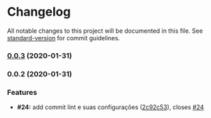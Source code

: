 # Changelog

All notable changes to this project will be documented in this file. See [standard-version](https://github.com/conventional-changelog/standard-version) for commit guidelines.

### [0.0.3](https://gitlab.com/pluggedcomputing/plugged-computing-binary-numbers/compare/v0.0.2...v0.0.3) (2020-01-31)

### 0.0.2 (2020-01-31)


### Features

* **#24:** add commit lint e suas configurações ([2c92c53](https://gitlab.com/pluggedcomputing/plugged-computing-binary-numbers/commit/2c92c538eb2baecbbfa2b8e88f05db57fac80eed)), closes [#24](https://gitlab.com/pluggedcomputing/plugged-computing-binary-numbers/issues/24)
